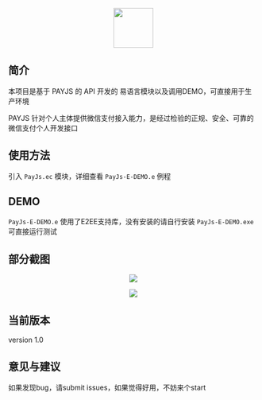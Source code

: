 <p align="center">
    <img src="https://payjs.cn/static/images/logo.png" width=80 />
</p>

## 简介

本项目是基于 PAYJS 的 API 开发的 易语言模块以及调用DEMO，可直接用于生产环境

PAYJS 针对个人主体提供微信支付接入能力，是经过检验的正规、安全、可靠的微信支付个人开发接口

## 使用方法

引入 `PayJs.ec` 模块，详细查看 `PayJs-E-DEMO.e` 例程

## DEMO

`PayJs-E-DEMO.e` 使用了E2EE支持库，没有安装的请自行安装
`PayJs-E-DEMO.exe` 可直接运行测试

## 部分截图

<p align="center">
    <img src="https://github.com/nethuige/PayJs-E-SDK/blob/master/screenshots/demo.png" />
</p>

<p align="center">
    <img src="https://github.com/nethuige/PayJs-E-SDK/blob/master/screenshots/ec.png" />
</p>

## 当前版本
version 1.0

## 意见与建议
如果发现bug，请submit issues，如果觉得好用，不妨来个start
